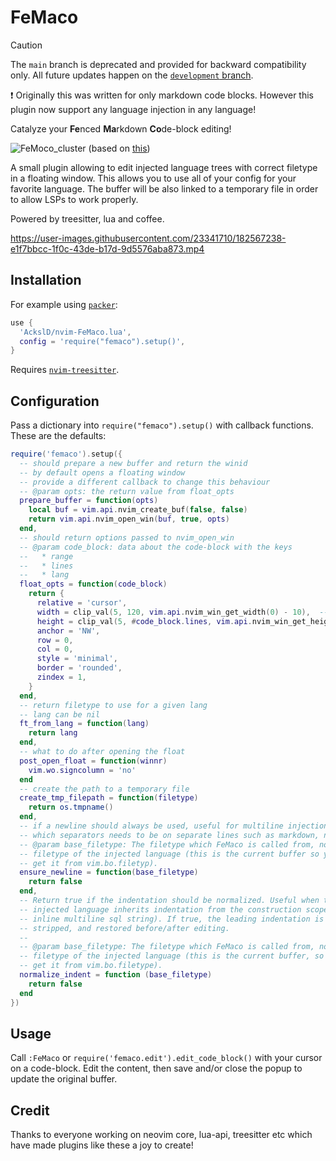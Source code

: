 # FeMaco

> [!CAUTION]
> The `main` branch is deprecated and provided for backward compatibility only.
> All future updates happen on the [`development` branch](https://github.com/Jaehaks/nvim-FeMaco.lua/tree/development).

:exclamation: Originally this was written for only markdown code blocks. However this plugin now support any language injection in any language!

Catalyze your **Fe**nced **Ma**rkdown **Co**de-block editing!

![FeMoco_cluster](https://user-images.githubusercontent.com/23341710/182566777-492c5e81-95fc-4443-ae6a-23ba2519960e.png)
(based on [this](https://en.wikipedia.org/wiki/FeMoco#/media/File:FeMoco_cluster.svg))

A small plugin allowing to edit injected language trees with correct filetype in a floating window.
This allows you to use all of your config for your favorite language.
The buffer will be also linked to a temporary file in order to allow LSPs to work properly.

Powered by treesitter, lua and coffee.

https://user-images.githubusercontent.com/23341710/182567238-e1f7bbcc-1f0c-43de-b17d-9d5576aba873.mp4

## Installation
For example using [`packer`](https://github.com/wbthomason/packer.nvim):
```lua
use {
  'AckslD/nvim-FeMaco.lua',
  config = 'require("femaco").setup()',
}
```
Requires [`nvim-treesitter`](https://github.com/nvim-treesitter/nvim-treesitter).

## Configuration
Pass a dictionary into `require("femaco").setup()` with callback functions.
These are the defaults:
```lua
require('femaco').setup({
  -- should prepare a new buffer and return the winid
  -- by default opens a floating window
  -- provide a different callback to change this behaviour
  -- @param opts: the return value from float_opts
  prepare_buffer = function(opts)
    local buf = vim.api.nvim_create_buf(false, false)
    return vim.api.nvim_open_win(buf, true, opts)
  end,
  -- should return options passed to nvim_open_win
  -- @param code_block: data about the code-block with the keys
  --   * range
  --   * lines
  --   * lang
  float_opts = function(code_block)
    return {
      relative = 'cursor',
      width = clip_val(5, 120, vim.api.nvim_win_get_width(0) - 10),  -- TODO how to offset sign column etc?
      height = clip_val(5, #code_block.lines, vim.api.nvim_win_get_height(0) - 6),
      anchor = 'NW',
      row = 0,
      col = 0,
      style = 'minimal',
      border = 'rounded',
      zindex = 1,
    }
  end,
  -- return filetype to use for a given lang
  -- lang can be nil
  ft_from_lang = function(lang)
    return lang
  end,
  -- what to do after opening the float
  post_open_float = function(winnr)
    vim.wo.signcolumn = 'no'
  end
  -- create the path to a temporary file
  create_tmp_filepath = function(filetype)
    return os.tmpname()
  end,
  -- if a newline should always be used, useful for multiline injections
  -- which separators needs to be on separate lines such as markdown, neorg etc
  -- @param base_filetype: The filetype which FeMaco is called from, not the
  -- filetype of the injected language (this is the current buffer so you can
  -- get it from vim.bo.filetyp).
  ensure_newline = function(base_filetype)
    return false
  end,
  -- Return true if the indentation should be normalized. Useful when the
  -- injected language inherits indentation from the construction scope (e.g. an
  -- inline multiline sql string). If true, the leading indentation is detected,
  -- stripped, and restored before/after editing.
  --
  -- @param base_filetype: The filetype which FeMaco is called from, not the
  -- filetype of the injected language (this is the current buffer, so you can
  -- get it from vim.bo.filetype).
  normalize_indent = function (base_filetype)
    return false
  end
})
```

## Usage
Call `:FeMaco` or `require('femaco.edit').edit_code_block()` with your cursor on a code-block. Edit the content, then save and/or close the popup to update the original buffer.

## Credit
Thanks to everyone working on neovim core, lua-api, treesitter etc which have made plugins like these a joy to create!
